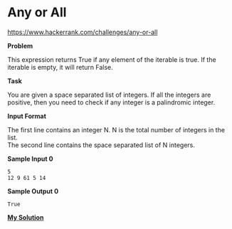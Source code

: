 # Any or All

https://www.hackerrank.com/challenges/any-or-all

**Problem**

This expression returns True if any element of the iterable is true. 
If the iterable is empty, it will return False.

**Task**

You are given a space separated list of integers. If all the integers are positive, then you need to check if any integer is a palindromic integer.

**Input Format**

The first line contains an integer N. N is the total number of integers in the list.   
The second line contains the space separated list of N integers.

**Sample Input 0**

```
5
12 9 61 5 14 
```

**Sample Output 0**

```
True
```

[**My Solution**](answer.py)
